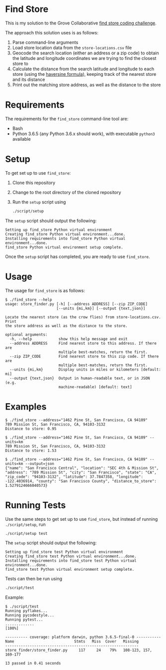 # Find Store
This is my solution to the Grove Collaborative [find store coding challenge](https://github.com/groveco/code-challenge).

The approach this solution uses is as follows:
1. Parse command-line arguments
1. Load store location data from the `store-locations.csv` file
1. Geocode the search location (either an address or a zip code) to obtain the latitude and longitude coordinates we 
are trying to find the closest store to
1. Calculate the distance from the search latitude and longitude to each store (using the
[haversine formula](https://en.wikipedia.org/wiki/Haversine_formula#The_haversine_formula)), keeping track of the nearest 
store and its distance
1. Print out the matching store address, as well as the distance to the store


# Requirements
The requirements for the `find_store` command-line tool are:
* Bash
* Python 3.6.5 (any Python 3.6.x should work), with executable `python3` available


# Setup
To get set up to use `find_store`:
1. Clone this repository
1. Change to the root directory of the cloned repository
1. Run the `setup` script using

    ```bash
    ./script/setup
    ```

The `setup` script should output the following:

```
Setting up find_store Python virtual environment
Creating find_store Python virtual environment...done.
Installing requirements into find_store Python virtual environment...done.
find_store Python virtual environment setup complete.
```

Once the `setup` script has completed, you are ready to use `find_store`.


# Usage
The usage for `find_store` is as follows:

```
$ ./find_store --help
usage: store_finder.py [-h] [--address ADDRESS] [--zip ZIP_CODE]
                       [--units {mi,km}] [--output {text,json}]

Locate the nearest store (as the crow flies) from store-locations.csv. Print
the store address as well as the distance to the store.

optional arguments:
  -h, --help            show this help message and exit
  --address ADDRESS     Find nearest store to this address. If there are
                        multiple best-matches, return the first.
  --zip ZIP_CODE        Find nearest store to this zip code. If there are
                        multiple best-matches, return the first.
  --units {mi,km}       Display units in miles or kilometers [default: mi]
  --output {text,json}  Output in human-readable text, or in JSON (e.g.
                        machine-readable) [default: text]
```


# Examples
```
$ ./find_store --address="1462 Pine St, San Francisco, CA 94109"
789 Mission St, San Francisco, CA, 94103-3132
Distance to store: 0.95
```
```
$ ./find_store --address="1462 Pine St, San Francisco, CA 94109" --units=km
789 Mission St, San Francisco, CA, 94103-3132
Distance to store: 1.53
```
```
$ ./find_store --address="1462 Pine St, San Francisco, CA 94109" --units=km --output=json
{"name": "San Francisco Central", "location": "SEC 4th & Mission St", "address": "789 Mission St", "city": "San Francisco", "state": "CA", "zip_code": "94103-3132", "latitude": 37.7847358, "longitude": -122.4036914, "county": "San Francisco County", "distance_to_store": 1.5279124666040573}
``` 


# Running Tests
Use the same steps to get set up to use `find_store`, but instead of running `./script/setup`, run

```bash
./script/setup test
```

The `setup` script should output the following:

```
Setting up find_store test Python virtual environment
Creating find_store test Python virtual environment...done.
Installing requirements into find_store test Python virtual environment...done.
find_store test Python virtual environment setup complete.
```

Tests can then be run using

```bash
./script/test
```

Example:

```
$ ./script/test
Running pyflakes...
Running pycodestyle...
Running pytest...
.............                                                                                                           [100%]

---------- coverage: platform darwin, python 3.6.5-final-0 -----------
Name                           Stmts   Miss  Cover   Missing
------------------------------------------------------------
store_finder/store_finder.py     117     24    79%   108-123, 157, 169-177

13 passed in 0.41 seconds
```